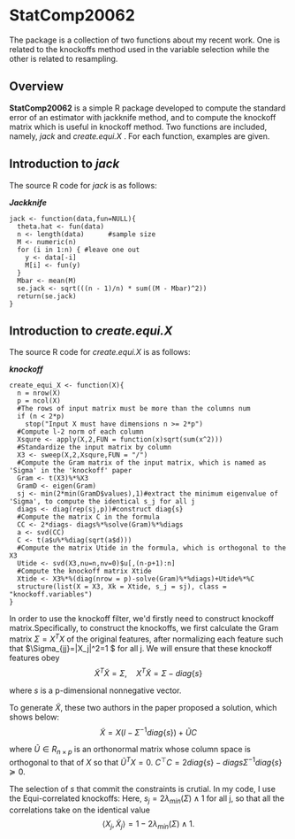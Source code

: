 # StatComp20062

The package is a collection of two functions about my recent work. One is related to the knockoffs method used in the variable selection while the other is related to resampling.

## Overview

__StatComp20062__ is a simple R package developed to compute the  standard error of an estimator with jackknife method, and to compute the knockoff matrix which is useful in knockoff method. Two functions are included, namely, _jack_ and _create.equi.X_ . For each function, examples are given.

## Introduction to _jack_ 

The source R code for _jack_ is as follows:

***Jackknife***
```{r}
jack <- function(data,fun=NULL){
  theta.hat <- fun(data)
  n <- length(data)      #sample size
  M <- numeric(n)
  for (i in 1:n) { #leave one out
    y <- data[-i]
    M[i] <- fun(y)
  }
  Mbar <- mean(M)
  se.jack <- sqrt(((n - 1)/n) * sum((M - Mbar)^2))
  return(se.jack)
}
```

## Introduction to _create.equi.X_ 

The source R code for _create.equi.X_ is as follows:

***knockoff***
```{r}
create_equi_X <- function(X){
  n = nrow(X)
  p = ncol(X)
  #The rows of input matrix must be more than the columns num
  if (n < 2*p) 
    stop("Input X must have dimensions n >= 2*p") 
  #Compute l-2 norm of each column
  Xsqure <- apply(X,2,FUN = function(x)sqrt(sum(x^2))) 
  #Standardize the input matrix by column
  X3 <- sweep(X,2,Xsqure,FUN = "/")
  #Compute the Gram matrix of the input matrix, which is named as 'Sigma' in the 'knockoff' paper
  Gram <- t(X3)%*%X3
  GramD <- eigen(Gram)
  sj <- min(2*min(GramD$values),1)#extract the minimum eigenvalue of 'Sigma', to compute the identical s_j for all j
  diags <- diag(rep(sj,p))#construct diag{s}
  #Compute the matrix C in the formula
  CC <- 2*diags- diags%*%solve(Gram)%*%diags
  a <- svd(CC)
  C <- t(a$u%*%diag(sqrt(a$d)))
  #Compute the matrix Utide in the formula, which is orthogonal to the X3
  Utide <- svd(X3,nu=n,nv=0)$u[,(n-p+1):n]
  #Compute the knockoff matrix Xtide 
  Xtide <- X3%*%(diag(nrow = p)-solve(Gram)%*%diags)+Utide%*%C
  structure(list(X = X3, Xk = Xtide, s_j = sj), class = "knockoff.variables")
}
```

In order to use the knockoff filter, we'd firstly need to construct knockoff matrix.Specifically, to construct the knockoffs, we first calculate the Gram matrix $\Sigma=X^TX$ of the original features, after normalizing each feature such that $\Sigma_{jj}=\|X_j\|^2=1 $ for all j. We will ensure that these knockoff features obey
$$\tilde X^T\tilde X=\Sigma,\quad X^T\tilde X=\Sigma-diag\{s\}$$

where $s$ is a p-dimensional nonnegative vector.

To generate $\tilde X$, these two authors in the paper proposed a solution, which shows below:
$$\tilde X=X(I-\Sigma^{-1}diag\{s\})+\tilde UC$$

where $\tilde U \in R_{n×p}$ is an orthonormal matrix whose column space is orthogonal to that of $X$ so that $\tilde U^TX = 0$. $C^⊤C = 2diag\{s\} − diag{s}\Sigma^{−1} diag\{s\} \succcurlyeq 0$.

The selection of $s$ that commit the constraints is crutial. In my code, I use the Equi-correlated knockoffs: Here, $s_j = 2\lambda _{min}(\Sigma) \wedge 1$ for all j, so that all the correlations take on the identical value
$$  \left <X_j ,\tilde X_j\right> = 1− 2\lambda _{min}(\Sigma) \wedge 1.$$



 
 
